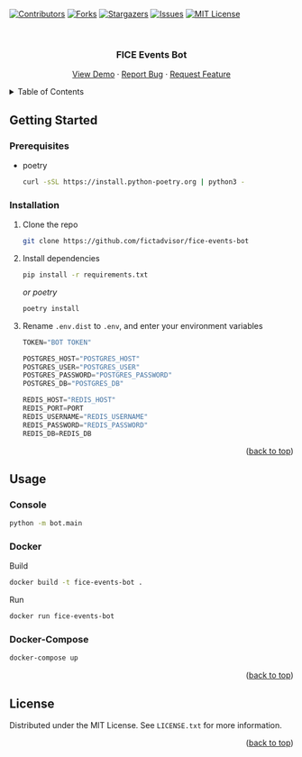 <!-- Improved compatibility of back to top link: See: https://github.com/othneildrew/Best-README-Template/pull/73 -->
<a name="readme-top"></a>
<!--
*** Thanks for checking out the Best-README-Template. If you have a suggestion
*** that would make this better, please fork the repo and create a pull request
*** or simply open an issue with the tag "enhancement".
*** Don't forget to give the project a star!
*** Thanks again! Now go create something AMAZING! :D
-->



<!-- PROJECT SHIELDS -->
<!--
*** I'm using markdown "reference style" links for readability.
*** Reference links are enclosed in brackets [ ] instead of parentheses ( ).
*** See the bottom of this document for the declaration of the reference variables
*** for contributors-url, forks-url, etc. This is an optional, concise syntax you may use.
*** https://www.markdownguide.org/basic-syntax/#reference-style-links
-->
[![Contributors][contributors-shield]][contributors-url]
[![Forks][forks-shield]][forks-url]
[![Stargazers][stars-shield]][stars-url]
[![Issues][issues-shield]][issues-url]
[![MIT License][license-shield]][license-url]

<!-- PROJECT LOGO -->
<br />
<div align="center">

  <h3 align="center">FICE Events Bot</h3>

  <p align="center">
    <a href="https://github.com/fictadvisor/fice-events-bot">View Demo</a>
    ·
    <a href="https://github.com/fictadvisor/fice-events-bot/issues">Report Bug</a>
    ·
    <a href="https://github.com/fictadvisor/fice-events-bot/issues">Request Feature</a>
  </p>
</div>

<!-- TABLE OF CONTENTS -->
<details>
  <summary>Table of Contents</summary>
  <ol>
    <li>
      <a href="#getting-started">Getting Started</a>
      <ul>
        <li><a href="#prerequisites">Prerequisites</a></li>
        <li><a href="#installation">Installation</a></li>
      </ul>
    </li>
    <li><a href="#usage">Usage</a></li>
    <li><a href="#license">License</a></li>
  </ol>
</details>

<!-- GETTING STARTED -->
## Getting Started

### Prerequisites

* poetry
  ```sh
  curl -sSL https://install.python-poetry.org | python3 -
  ```

### Installation
1. Clone the repo
   ```sh
   git clone https://github.com/fictadvisor/fice-events-bot
   ```
2. Install dependencies
   ```sh
   pip install -r requirements.txt
   ```
   _or poetry_
   ```sh
   poetry install
   ```
3. Rename `.env.dist` to `.env`, and enter your environment variables
   ```js
   TOKEN="BOT TOKEN"

   POSTGRES_HOST="POSTGRES_HOST"
   POSTGRES_USER="POSTGRES_USER"
   POSTGRES_PASSWORD="POSTGRES_PASSWORD"
   POSTGRES_DB="POSTGRES_DB"
   
   REDIS_HOST="REDIS_HOST"
   REDIS_PORT=PORT
   REDIS_USERNAME="REDIS_USERNAME"
   REDIS_PASSWORD="REDIS_PASSWORD"
   REDIS_DB=REDIS_DB
   ```

<p align="right">(<a href="#readme-top">back to top</a>)</p>

## Usage
### Console
   ```sh
   python -m bot.main
   ```
### Docker
   Build
   ```sh
   docker build -t fice-events-bot .
   ```
   Run
   ```sh
   docker run fice-events-bot
   ```
### Docker-Compose
   ```sh
   docker-compose up
   ```

<p align="right">(<a href="#readme-top">back to top</a>)</p>

<!-- LICENSE -->
## License

Distributed under the MIT License. See `LICENSE.txt` for more information.

<p align="right">(<a href="#readme-top">back to top</a>)</p>

<!-- MARKDOWN LINKS & IMAGES -->
<!-- https://www.markdownguide.org/basic-syntax/#reference-style-links -->
[contributors-shield]: https://img.shields.io/github/contributors/fictadvisor/fice-events-bot.svg?style=for-the-badge
[contributors-url]: https://github.com/fictadvisor/fice-events-bot/graphs/contributors
[forks-shield]: https://img.shields.io/github/forks/fictadvisor/fice-events-bot.svg?style=for-the-badge
[forks-url]: https://github.com/fictadvisor/fice-events-bot/network/members
[stars-shield]: https://img.shields.io/github/stars/fictadvisor/fice-events-bot.svg?style=for-the-badge
[stars-url]: https://github.com/fictadvisor/fice-events-bot/stargazers
[issues-shield]: https://img.shields.io/github/issues/fictadvisor/fice-events-bot.svg?style=for-the-badge
[issues-url]: https://github.com/fictadvisor/fice-events-bot/issues
[license-shield]: https://img.shields.io/github/license/fictadvisor/fice-events-bot.svg?style=for-the-badge
[license-url]: https://github.com/fictadvisor/fice-events-bot/blob/master/LICENSE
